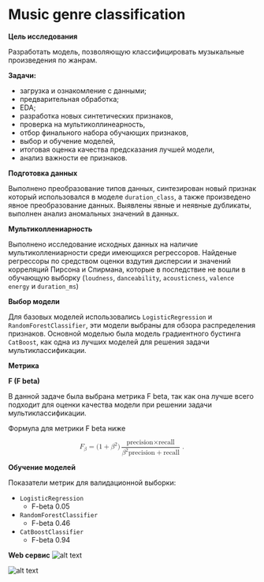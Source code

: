 # Music genre classification

**Цель исследования**

Разработать модель, позволяющую классифицировать музыкальные произведения по жанрам.

**Задачи:**

- загрузка и ознакомление с данными;
- предварительная обработка;
- EDA;
- разработка новых синтетических признаков,
- проверка на мультиколлинеарность,
- отбор финального набора обучающих признаков,
- выбор и обучение моделей,
- итоговая оценка качества предсказания лучшей модели,
- анализ важности ее признаков.

**Подготовка данных**

Выполнено преобразование типов данных, синтезирован новый признак который использовался в моделе `duration_class`, а также произведено явное преобразование данных. Выявлены явные и неявные дубликаты, выполнен анализ аномальных значений в данных.


**Мультиколлениарность**

Выполнено исследование исходных данных на наличие мультиколлениарности среди имеющихся регрессоров. Найденые регрессоры по средством оценки вздутия дисперсии и значений корреляций Пирсона и Спирмана, которые в последствие не вошли в обучающую выборку (`loudness`, `danceability`, `acousticness`, `valence` `energy` и `duration_ms`)


**Выбор модели**

Для базовых моделей использовались `LogisticRegression` и `RandomForestClassifier`, эти модели выбраны для обзора распределения признаков. Основной моделью была модель градиентного бустинга `CatBoost`, как одна из лучших моделей для решения задачи мультиклассификации. 

**Метрика**

**F (F beta)**

В данной задаче была выбрана метрика F beta, так как она лучше всего подходит для оценки качества модели при решении задачи мультиклассификации.


Формула для метрики F beta ниже

<math xmlns="http://www.w3.org/1998/Math/MathML" display="block">
  <msub>
    <mi>F</mi>
    <mi>&#x3B2;</mi>
  </msub>
  <mo>=</mo>
  <mo stretchy="false">(</mo>
  <mn>1</mn>
  <mo>+</mo>
  <msup>
    <mi>&#x3B2;</mi>
    <mn>2</mn>
  </msup>
  <mo stretchy="false">)</mo>
  <mfrac>
    <mrow>
      <mtext>precision</mtext>
      <mo>&#xD7;</mo>
      <mtext>recall</mtext>
    </mrow>
    <mrow>
      <msup>
        <mi>&#x3B2;</mi>
        <mn>2</mn>
      </msup>
      <mtext>precision</mtext>
      <mo>+</mo>
      <mtext>recall</mtext>
    </mrow>
  </mfrac>
  <mo>.</mo>
</math>


**Обучение моделей**

Показатели метрик для валидационной выборки:
- `LogisticRegression`
    - F-beta 0.05
- `RandomForestClassifier`
    - F-beta 0.46
- `CatBoostClassifier`
    - F-beta 0.94
 

**Web сервис**
![alt text](https://sun9-55.userapi.com/impg/BZcEdDeIL4j7xHBRdCQAZPNKjATDNUUVVl_U5g/MZSJ83Nmklg.jpg?size=2560x1499&quality=95&sign=bcddfd3dbb099ab34864d2d3ddb1aac0&type=album)

![alt text](https://sun9-78.userapi.com/impg/Essl8bgqUc-B32YUcaQqcE9JeiSJ0Ucrwiqmag/KyQBGPJ-y9Y.jpg?size=2560x1589&quality=95&sign=634466a01981042a0d6dc752ed427d86&type=album)
